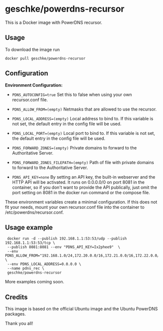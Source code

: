 # geschke/powerdns-recursor

This is a Docker image with PowerDNS recursor.

## Usage

To download the image run

    docker pull geschke/powerdns-recursor

## Configuration

**Environment Configuration:**

* `PDNS_AUTOCONFIG=true` Set this to false when using your own recursor.conf file.

* `PDNS_ALLOW_FROM=(empty)` Netmasks that are allowed to use the recursor.
* `PDNS_LOCAL_ADDRESS=(empty)` Local address to bind to. If this variable is not set, the default entry in the config file will be used.
* `PDNS_LOCAL_PORT=(empty)` Local port to bind to. If this variable is not set, the default entry in the config file will be used.

* `PDNS_FORWARD_ZONES=(empty)` Private domains to forward to the Authoritative Server.
* `PDNS_FORWARD_ZONES_FILEPATH=(empty)` Path of file with private domains to forward to the Authoritative Server.

* `PDNS_API_KEY=none` By setting an API key, the built-in webserver and the HTTP API  will be activated. It runs on 0.0.0.0/0 on port 8081 in the container, so if you don't want to provide the API publically, just omit the port setting on 8081 in the docker run command or the compose file.

These environment variables create a minimal configuration. If this does not fit your needs, mount your own recursor.conf file into the container to /etc/powerdns/recursor.conf.

## Usage example

```
 docker run -d --publish 192.168.1.1:53:53/udp --publish 192.168.1.1:53:53/tcp \
 --publish 8081:8081 --env "PDNS_API_KEY=Ix2phee9"  \
 --env PDNS_ALLOW_FROM="192.168.1.0/24,172.20.0.0/16,172.21.0.0/16,172.22.0.0/16" \
 --env PDNS_LOCAL_ADDRESS=0.0.0.0 \
 --name pdns_rec \
 geschke/powerdns-recursor
```

More examples coming soon.

## Credits

This image is based on the official Ubuntu image and the Ubuntu PowerDNS packages.

Thank you all!
